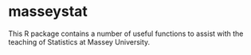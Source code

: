 # masseystat

This R package contains a number of useful functions to assist with the teaching of Statistics
at Massey University.

